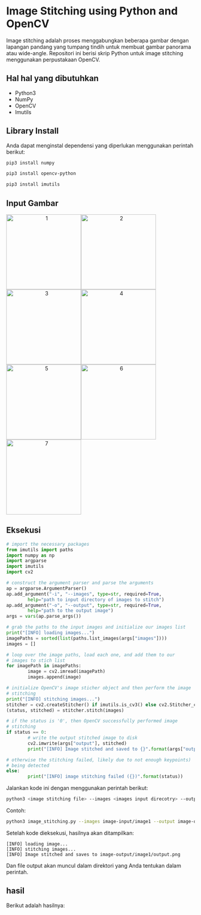 # Image Stitching using Python and OpenCV

Image stitching adalah proses menggabungkan beberapa gambar dengan lapangan pandang yang tumpang tindih untuk membuat gambar panorama atau wide-angle. Repositori ini berisi skrip Python untuk image stitching menggunakan perpustakaan OpenCV.

## Hal hal yang dibutuhkan

- Python3
- NumPy
- OpenCV
- Imutils

## Library Install

Anda dapat menginstal dependensi yang diperlukan menggunakan perintah berikut:

```bash
pip3 install numpy
```
```bash
pip3 install opencv-python
```
```bash
pip3 install imutils
```

## Input Gambar

<div align="center">
  <div style="display:flex; flex-wrap:wrap;">
    <img src="" alt="1" width="200"/>
    <img src="" alt="2" width="200"/>
    <img src="" alt="3" width="200"/>
    <img src="" alt="4" width="200"/>
    <img src="" alt="5" width="200"/>
    <img src="" alt="6" width="200"/>
    <img src="" alt="7" width="200"/>
  </div>
</div>


## Eksekusi

```py
# import the necessary packages
from imutils import paths
import numpy as np
import argparse
import imutils
import cv2

# construct the argument parser and parse the arguments
ap = argparse.ArgumentParser()
ap.add_argument("-i", "--images", type=str, required=True,
        help="path to input directory of images to stitch")
ap.add_argument("-o", "--output", type=str, required=True,
        help="path to the output image")
args = vars(ap.parse_args())

# grab the paths to the input images and initialize our images list
print("[INFO] loading images...")
imagePaths = sorted(list(paths.list_images(args["images"])))
images = []

# loop over the image paths, load each one, and add them to our
# images to stich list
for imagePath in imagePaths:
        image = cv2.imread(imagePath)
        images.append(image)

# initialize OpenCV's image sticher object and then perform the image
# stitching
print("[INFO] stitching images...")
stitcher = cv2.createStitcher() if imutils.is_cv3() else cv2.Stitcher_create()
(status, stitched) = stitcher.stitch(images)

# if the status is '0', then OpenCV successfully performed image
# stitching
if status == 0:
        # write the output stitched image to disk
        cv2.imwrite(args["output"], stitched)
        print("[INFO] Image stitched and saved to {}".format(args["output"]))

# otherwise the stitching failed, likely due to not enough keypoints)
# being detected
else:
        print("[INFO] image stitching failed ({})".format(status))
```

Jalankan kode ini dengan menggunakan perintah berikut:
```bash
python3 <image stitching file> --images <images input direcotry> --output <image output directory>/<output name.png>
```
Contoh:
```bash
python3 image_stitching.py --images image-input/image1 --output image-output/image1/output.png
```
Setelah kode dieksekusi, hasilnya akan ditampilkan:
```
[INFO] loading image...
[INFO] stitching images...
[INFO] Image stitched and saves to image-output/image1/output.png
```

Dan file output akan muncul dalam direktori yang Anda tentukan dalam perintah.

## hasil
Berikut adalah hasilnya:
<p align="center">
  <img src="">
</p>
